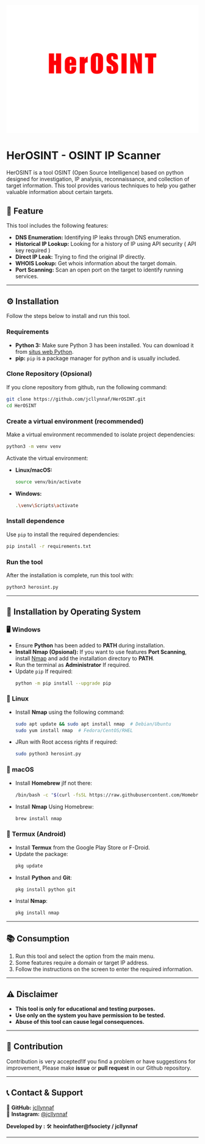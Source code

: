 ![2025-03-17_2-47](https://github.com/Jcllynnaf/HerOSINT/blob/main/HerOSINT.png)
# HerOSINT - OSINT IP Scanner  

HerOSINT is a tool OSINT (Open Source Intelligence) based on python designed for investigation, IP analysis, reconnaissance, and collection of target information. This tool provides various techniques to help you gather valuable information about certain targets.  

## 📌 Feature  

This tool includes the following features:  

- **DNS Enumeration:** Identifying IP leaks through DNS enumeration.  
- **Historical IP Lookup:** Looking for a history of IP using API security ( API key required ) 
- **Direct IP Leak:** Trying to find the original IP directly.  
- **WHOIS Lookup:** Get whois information about the target domain.  
- **Port Scanning:** Scan an open port on the target to identify running services.  

---

## ⚙️ Installation  

Follow the steps below to install and run this tool.  

### Requirements 

- **Python 3:** Make sure Python 3 has been installed. You can download it from [situs web Python](https://www.python.org/downloads/).  
- **pip:** `pip` is a package manager for python and is usually included.  

### Clone Repository (Opsional)  

If you clone repository from github, run the following command:  

```bash
git clone https://github.com/jcllynnaf/HerOSINT.git
cd HerOSINT
```

### Create a virtual environment (recommended)  

Make a virtual environment recommended to isolate project dependencies:  

```bash
python3 -m venv venv
```

Activate the virtual environment:  

- **Linux/macOS:**  
  ```bash
  source venv/bin/activate
  ```
- **Windows:**  
  ```bash
  .\venv\Scripts\activate
  ```

### Install dependence  

Use `pip` to install the required dependencies:  

```bash
pip install -r requirements.txt
```

### Run the tool  

After the installation is complete, run this tool with:  

```bash
python3 herosint.py
```

---

## 📌 Installation by Operating System  

### **🖥 Windows**  

- Ensure **Python** has been added to **PATH** during installation.  
- **Install Nmap (Opsional):** If you want to use features **Port Scanning**, install [Nmap](https://nmap.org/download.html) and add the installation directory to **PATH**.  
- Run the terminal as **Administrator** If required.  
- Update `pip` If required:  
  ```bash
  python -m pip install --upgrade pip
  ```

### **🐧 Linux**  

- Install **Nmap** using the following command:  
  ```bash
  sudo apt update && sudo apt install nmap  # Debian/Ubuntu
  sudo yum install nmap  # Fedora/CentOS/RHEL
  ```
- JRun with Root access rights if required:  
  ```bash
  sudo python3 herosint.py
  ```

### **🍎 macOS**  

- Install **Homebrew** jIf not there:  
  ```bash
  /bin/bash -c "$(curl -fsSL https://raw.githubusercontent.com/Homebrew/install/HEAD/install.sh)"
  ```
- Install **Nmap** Using Homebrew:  
  ```bash
  brew install nmap
  ```

### **📱 Termux (Android)**  

- Install **Termux** from the Google Play Store or F-Droid.  
- Update the package:  
  ```bash
  pkg update
  ```
- Install **Python** and **Git**:  
  ```bash
  pkg install python git
  ```
- Instal **Nmap**:  
  ```bash
  pkg install nmap
  ```

---

## 📚 Consumption  

1. Run this tool and select the option from the main menu.  
2. Some features require a domain or target IP address.  
3. Follow the instructions on the screen to enter the required information.  

---

## ⚠️ Disclaimer 

- **This tool is only for educational and testing purposes.**  
- **Use only on the system you have permission to be tested.**  
- **Abuse of this tool can cause legal consequences.**  

---

## 🤝 Contribution  

Contribution is very accepted!If you find a problem or have suggestions for improvement, Please make **issue** or **pull request** in our Github repository.  

---

## 📞 Contact & Support  

🔗 **GitHub:** [jcllynnaf](https://github.com/jcllynnaf)  
📸 **Instagram:** [@jcllynnaf](https://instagram.com/jcllynnaf)    

**Developed by :** 🛠 **heoinfather@fsociety / jcllynnaf**  

---

